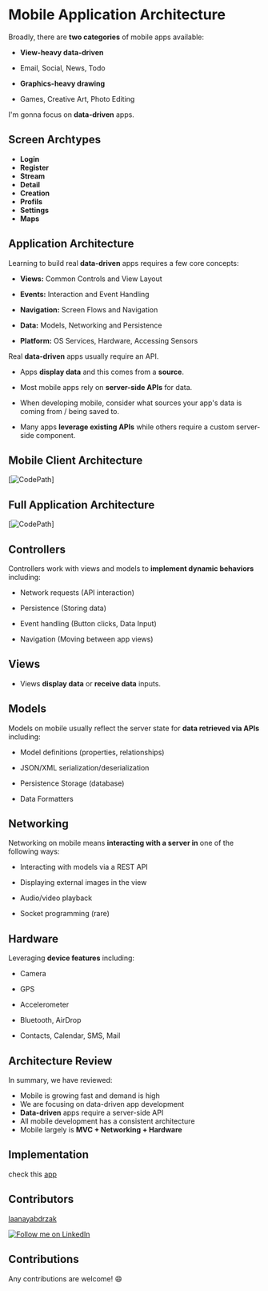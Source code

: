 # Mobile Application Architecture

Broadly, there are **two categories** of mobile apps available:

+ **View-heavy data-driven**
- Email, Social, News, Todo
+ **Graphics-heavy drawing**
- Games, Creative Art, Photo Editing 

I'm gonna focus on **data-driven** apps.

## Screen Archtypes

- **Login**
- **Register**
- **Stream**
- **Detail**
- **Creation**
- **Profils**
- **Settings**
- **Maps**

## Application Architecture

Learning to build real **data-driven** apps requires a few core concepts:

- **Views:** Common Controls and View Layout

- **Events:** Interaction and Event Handling

- **Navigation:** Screen Flows and Navigation

- **Data:** Models, Networking and Persistence

- **Platform:** OS Services, Hardware, Accessing Sensors

Real **data-driven** apps usually require an API.

- Apps **display data** and this comes from a **source**.

- Most mobile apps rely on **server-side APIs** for data.

- When developing mobile, consider what sources your app's data is coming from / being saved to. 

- Many apps **leverage existing APIs** while others require a custom server-side component.

## Mobile Client Architecture

 [![CodePath](http://i.imgur.com/XgxWfyF.png)]
 
## Full Application Architecture

 [![CodePath](http://i.imgur.com/XgxWfyF.png)]
 
 
## Controllers

Controllers work with views and models to **implement dynamic behaviors** including:

-  Network requests (API interaction)

-  Persistence (Storing data)

-  Event handling (Button clicks, Data Input)

-  Navigation (Moving between app views)

## Views
 
 - Views **display data** or **receive data** inputs.

## Models

Models on mobile usually reflect the server state for **data retrieved via APIs** including:

- Model definitions (properties, relationships)

- JSON/XML serialization/deserialization

- Persistence Storage (database)

- Data Formatters
    
## Networking

Networking on mobile means **interacting with a server in** one of the following ways:

- Interacting with models via a REST API

- Displaying external images in the view

- Audio/video playback

- Socket programming (rare)
    
## Hardware

Leveraging **device features** including:

- Camera

- GPS

- Accelerometer

- Bluetooth, AirDrop

- Contacts, Calendar, SMS, Mail
    
## Architecture Review

In summary, we have reviewed:

- Mobile is growing fast and demand is high
- We are focusing on data-driven app development
- **Data-driven** apps require a server-side API
- All mobile development has a consistent architecture
- Mobile largely is **MVC + Networking + Hardware**

## Implementation

check this [app](https://github.com/laanayabdrzak/Android-Boilerplate)

## Contributors

[laanayabdrzak](https://github.com/laanayabdrzak)

<a href="https://www.linkedin.com/in/laanayabdrzak">
  <img alt="Follow me on LinkedIn"
       src="https://raw.githubusercontent.com/florent37/DaVinci/master/mobile/src/main/res/drawable-hdpi/linkedin.png" />
</a>

## Contributions
 
 Any contributions are welcome! :smile:

    
